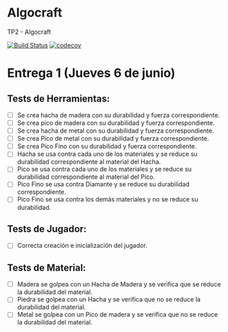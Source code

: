 # Algocraft
TP2 - Algocraft

[![Build Status](https://travis-ci.org/franjday/Algocraft.svg?branch=master)](https://travis-ci.org/franjday/Algocraft)
[![codecov](https://codecov.io/gh/franjday/Algocraft/branch/master/graph/badge.svg)](https://codecov.io/gh/franjday/Algocraft)

# Entrega 1 (Jueves 6 de junio)
## Tests de Herramientas:
  - [ ] Se crea hacha de madera con su durabilidad y fuerza correspondiente.
  - [ ] Se crea pico de madera con su durabilidad y fuerza correspondiente.
  - [ ] Se crea hacha de metal con su durabilidad y fuerza correspondiente.
  - [ ] Se crea Pico de metal con su durabilidad y fuerza correspondiente.
  - [ ] Se crea Pico Fino con su durabilidad y fuerza correspondiente.
  - [ ] Hacha se usa contra cada uno de los materiales y se reduce su durabilidad correspondiente al material del Hacha.
  - [ ] Pico se usa contra cada uno de los materiales y se reduce su durabilidad correspondiente al material del Pico.
  - [ ] Pico Fino se usa contra Diamante y se reduce su durabilidad correspondiente.
  - [ ] Pico Fino se usa contra los demás materiales y no se reduce su durabilidad.

## Tests de Jugador:
  - [ ] Correcta creación e inicialización del jugador.

## Tests de Material:
  - [ ] Madera se golpea con un Hacha de Madera y se verifica que se reduce la durabilidad del material.
  - [ ] Piedra se golpea con un Hacha y se verifica que no se reduce la durabilidad del material.
  - [ ] Metal se golpea con un Pico de madera y se verifica que no se reduce la durabilidad del material.
